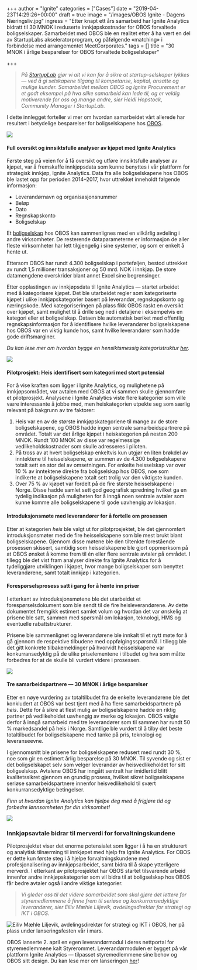 +++
author = "Ignite"
categories = ["Cases"]
date = "2019-04-23T14:29:26+00:00"
draft = true
image = "/images/OBOS   Ignite - Dagens Næringsliv.jpg"
ingress = "Etter knapt ett års samarbeid har Ignite Analytics bidratt til 30 MNOK i reduserte innkjøpskostnader for OBOS forvaltede boligselskaper. Samarbeidet med OBOS ble en realitet etter å ha vært en del av StartupLabs akseleratorprogram, og påfølgende «matching» i forbindelse med arrangementet MeetCorporates."
tags = []
title = "30 MNOK i årlige besparelser for OBOS forvaltede boligselskaper"

+++
> _På_ [_StartupLab_](https://startuplab.no/) _gjør vi alt vi kan for å sikre at startup-selskaper lykkes — ved å gi selskapene tilgang til kompetanse, kapital, ansatte og mulige kunder. Samarbeidet mellom OBOS og Ignite Procurement er et godt eksempel på hva slike samarbeid kan lede til, og er veldig motiverende for oss og mange andre, sier Heidi Hopstock, Community Manager i StartupLab._

I dette innlegget forteller vi mer om hvordan samarbeidet vårt allerede har resultert i betydelige besparelser for boligselskapene hos [OBOS](https://www.obos.no/).

![](https://cdn-images-1.medium.com/max/800/1*BLaC6TnmaPfeAZ6w52x54A.jpeg)

#### Full oversikt og innsiktsfulle analyser av kjøpet med Ignite Analytics

Første steg på veien for å få oversikt og utføre innsiktsfulle analyser av kjøpet, var å fremskaffe innkjøpsdata som kunne benyttes i vår plattform for strategisk innkjøp, Ignite Analytics. Data fra alle boligselskapene hos OBOS ble lastet opp for perioden 2014–2017, hvor uttrekket inneholdt følgende informasjon:

* Leverandørnavn og organisasjonsnummer
* Beløp
* Dato
* Regnskapskonto
* Boligselskap

Et [boligselskap](https://www.obos.no/styre/boligforvaltning?WT.mc_id=sok_1070314172_goo&gclid=CjwKCAjwycfkBRAFEiwAnLX5IfsqK5cVvCXaYfeoh4z_4ggFFV3BZyWDHb5SQ8f-N7kBNVARn01aBBoCZFYQAvD_BwE) hos OBOS kan sammenlignes med en vilkårlig avdeling i andre virksomheter. De resterende dataparameterne er informasjon de aller fleste virksomheter har lett tilgjengelig i sine systemer, og som er enkelt å hente ut.

Ettersom OBOS har rundt 4.300 boligselskap i porteføljen, bestod uttrekket av rundt 1,5 millioner transaksjoner og 50 mrd. NOK i innkjøp. De store datamengdene overskrider blant annet Excel sine begrensinger.

Etter opplastingen av innkjøpsdata til Ignite Analytics — startet arbeidet med å kategorisere kjøpet. Det ble utarbeidet regler som kategoriserte kjøpet i ulike innkjøpskategorier basert på leverandør, regnskapskonto og næringskode. Med kategoriseringen på plass fikk OBOS raskt en oversikt over kjøpet, samt mulighet til å drille seg ned i detaljene i eksempelvis en kategori eller et boligselskap. Dataen ble automatisk beriket med offentlig regnskapsinformasjon for å identifisere hvilke leverandører boligselskapene hos OBOS var en viktig kunde hos, samt hvilke leverandører som hadde gode driftsmarginer.

_Du kan lese mer om hvordan bygge en hensiktsmessig kategoristruktur_ [_her_](https://www.ignite.no/blogg/innsikt/hvordan-bygge-en-hensiktsmessig-kategoristruktur/)_._

![](https://cdn-images-1.medium.com/max/800/1*WuLPJ5koLTDGQVmb26_qIw.png)

#### Pilotprosjekt: Heis identifisert som kategori med stort potensial

For å vise kraften som ligger i Ignite Analytics, og mulighetene på innkjøpsområdet, var avtalen med OBOS at vi sammen skulle gjennomføre et pilotprosjekt. Analysene i Ignite Analytics viste flere kategorier som ville være interessante å jobbe med, men heiskategorien utpekte seg som særlig relevant på bakgrunn av tre faktorer:

1. Heis var en av de største innkjøpskategoriene til mange av de store boligselskapene, og OBOS hadde ingen sentrale samarbeidspartnere på området. Totalt var det årlige kjøpet i heiskategorien på nesten 200 MNOK. Rundt 100 MNOK av disse var regelmessige vedlikeholdskostnader som skulle adresseres i piloten.
2. På tross av at hvert boligselskap enkeltvis kun utgjør en liten brøkdel av inntektene til heisselskapene, er summen av de 4.300 boligselskapene totalt sett en stor del av omsetningen. For enkelte heisselskap var over 10 % av inntektene direkte fra boligselskap hos OBOS, noe som indikerte at boligselskapene totalt sett trolig var den viktigste kunden.
3. Over 75 % av kjøpet var fordelt på de fire største heisselskapene i Norge. Disse hadde samlet sett god geografisk spredning hvilket ga en tydelig indikasjon på muligheten for å inngå noen sentrale avtaler som kunne komme alle boligselskapene til gode uavhengig av lokasjon.

#### Introduksjonsmøte med leverandører for å fortelle om prosessen

Etter at kategorien _heis_ ble valgt ut for pilotprosjektet, ble det gjennomført introduksjonsmøter med de fire heisselskapene som ble mest brukt blant boligselskapene. Gjennom disse møtene ble den tiltenkte forestående prosessen skissert, samtidig som heisselskapene ble gjort oppmerksom på at OBOS ønsket å komme frem til én eller flere sentrale avtaler på området. I tillegg ble det vist fram analyser direkte fra Ignite Analytics for å tydeliggjøre utviklingen i kjøpet, hvor mange boligselskaper som benyttet leverandørene, samt totalt innkjøp i kategorien.

#### Forespørselsprosess satt i gang for å hente inn priser

I etterkant av introduksjonsmøtene ble det utarbeidet et forespørselsdokument som ble sendt til de fire heisleverandørene. Av dette dokumentet fremgikk estimert samlet volum og hvordan det var ønskelig at prisene ble satt, sammen med spørsmål om lokasjon, teknologi, HMS og eventuelle rabattstrukturer.

Prisene ble sammenlignet og leverandørene ble innkalt til et nytt møte for å gå gjennom de respektive tilbudene med oppfølgingsspørsmål. I tillegg ble det gitt konkrete tilbakemeldinger på hvorvidt heisselskapene var konkurransedyktig på de ulike priselementene i tilbudet og hva som måtte forbedres for at de skulle bli vurdert videre i prosessen.

![](https://cdn-images-1.medium.com/max/800/1*MkNJDRqwSePlh1bUd7O9Iw.png)

#### Tre samarbeidspartnere — 30 MNOK i årlige besparelser

Etter en nøye vurdering av totaltilbudet fra de enkelte leverandørene ble det konkludert at OBOS var best tjent med å ha flere samarbeidspartnere på _heis_. Dette for å sikre at flest mulig av boligselskapene hadde en riktig partner på vedlikeholdet uavhengig av merke og lokasjon. OBOS valgte derfor å inngå samarbeid med tre leverandører som til sammen har rundt 50 % markedsandel på heis i Norge. Samtlige ble vurdert til å tilby det beste totaltilbudet for boligselskapene med tanke på pris, teknologi og leveranseevne.

I gjennomsnitt ble prisene for boligselskapene redusert med rundt 30 %, noe som gir en estimert årlig besparelse på 30 MNOK. Til syvende og sist er det boligselskapet selv som velger leverandør av heisvedlikeholdet for sitt boligselskap. Avtalene OBOS har inngått sentralt har imidlertid blitt kvalitetssikret gjennom en grundig prosess, hvilket sikret boligselskapene seriøse samarbeidspartnere innenfor heisvedlikehold til svært konkurransedyktige betingelser.

_Finn ut hvordan Ignite Analytics kan hjelpe deg med å frigjøre tid og forbedre lønnsomheten for din virksomhet!_

[![](https://cdn-images-1.medium.com/max/800/1*wNfW3gtCL-EO9XYJOYYSnQ.png)](https://www.ignite.no/ignite-analytics/demo/)

### Innkjøpsavtale bidrar til merverdi for forvaltningskundene

Pilotprosjektet viser det enorme potensialet som ligger i å ha en strukturert og analytisk tilnærming til innkjøpet med hjelp fra Ignite Analytics. For OBOS er dette kun første steg i å hjelpe forvaltningskundene med profesjonalisering av innkjøpsarbeidet, samt bidra til å skape ytterligere merverdi. I etterkant av pilotprosjektet har OBOS startet tilsvarende arbeid innenfor andre innkjøpskategorier som vil bidra til at boligselskap hos OBOS får bedre avtaler også i andre viktige kategorier.

> _Vi gleder oss til det videre samarbeidet som skal gjøre det lettere for styremedlemmene å finne frem til seriøse og konkurransedyktige leverandører, sier Eiliv Mæhle Liljevik, avdelingsdirektør for strategi og IKT i OBOS._

![Eiliv Mæhle Liljevik, avdelingsdirektør for strategi og IKT i OBOS, her på plass under lanseringsfesten vår i mars.](https://cdn-images-1.medium.com/max/800/1*fieHvV7mbXVl4RqUTsEYgA.jpeg)

OBOS lanserte 2. april en egen leverandørmodul i deres nettportal for styremedlemmene kalt Styrerommet. Leverandørmodulen er bygget på vår plattform Ignite Analytics — tilpasset styremedlemmene sine behov og OBOS sitt design. Du kan lese mer om lanseringen [her](https://www.ignite.no/blogg/nyheter/leverand%C3%B8rmodul-basert-p%C3%A5-ignite-analytics-lansert-for-obos-forvaltede-boligselskaper/)!